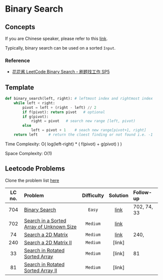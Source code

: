 # Binary Search

## Concepts

If you are Chinese speaker, please refer to this [link](https://www.youtube.com/watch?v=v57lNF2mb_s).

Typically, binary search can be used on a sorted `Input`.

### Reference

- [花花酱 LeetCode Binary Search - 刷题找工作 SP5](https://www.youtube.com/watch?v=v57lNF2mb_s)

## Template

```python
def binary_search(left, right): # leftmost index and rightmost index
    while left < right:
        pivot = left + (right - left) // 2
        if f(pivot): return pivot   # optional
        if g(pivot):
            right = pivot   # search new range [left, pivot)
        else
            left = pivot + 1    # seach new range[pivot+1, right]
    return left     # return the cloest finding or not found i.e. -1
```

Time Complexity: O( log(left-right) \* ( f(pivot) + g(pivot) ) )

Space Complexity: O(1)

## Leetcode Problems

Clone the problem list [here](https://leetcode.com/list/xicd2ynj)

| LC no. | Problem                                                                                                             | Difficulty |                                                                            Solution                                                                             | Follow-up   |
| :----: | :------------------------------------------------------------------------------------------------------------------ | :--------: | :-------------------------------------------------------------------------------------------------------------------------------------------------------------: | :---------- |
|  704   | [Binary Search](https://leetcode.com/problems/binary-search/)                                                       |   `Easy`   |       [link](https://github.com/justin830827/I-WANT-TO-FIND-A-JOB/blob/master/Algorithms/Binary%20Search/Binary%20Search%20for%20target/binarySearch.py)        | 702, 74, 33 |
|  702   | [Search in a Sorted Array of Unknown Size](https://leetcode.com/problems/search-in-a-sorted-array-of-unknown-size/) |  `Medium`  | [link](https://github.com/justin830827/I-WANT-TO-FIND-A-JOB/blob/master/Algorithms/Binary%20Search/Binary%20Search%20for%20target/binarySearch_unknown_size.py) |             |
|   74   | [Search a 2D Matrix](https://leetcode.com/problems/search-a-2d-matrix/)                                             |  `Medium`  |    [link](https://github.com/justin830827/I-WANT-TO-FIND-A-JOB/blob/master/Algorithms/Binary%20Search/Binary%20Search%20for%20target/binarySearch_matrix.py)    | 240,        |
|  240   | [Search a 2D Matrix II](https://leetcode.com/problems/search-a-2d-matrix-ii/)                                       |  `Medium`  |                                                                             [link]                                                                              |             |
|   33   | [Search in Rotated Sorted Array](https://leetcode.com/problems/search-in-rotated-sorted-array/)                     |  `Medium`  |                                                                             [link]                                                                              | 81          |
|   81   | [Search in Rotated Sorted Array II](https://leetcode.com/problems/search-in-rotated-sorted-array-ii/)               |  `Medium`  |                                                                             [link]                                                                              |             |
